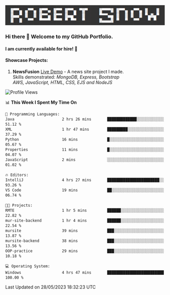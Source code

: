 <img alt="myname" src="assets/name.png" />

### Hi there 👋 Welcome to my GitHub Portfolio.
#### I am currently available for hire!  :briefcase:

#### Showcase Projects:

1. **NewsFusion** [Live Demo](https://news-1-f7223358.deta.app/) - A news site project I made.\
Skills demonstrated: *MongoDB, Express, Bootstrap\
AWS, JavaScript, HTML, CSS, EJS and NodeJS*

<!--START_SECTION:waka-->
![Profile Views](http://img.shields.io/badge/Profile%20Views-7-blue)

📊 **This Week I Spent My Time On** 

```text
💬 Programming Languages: 
Java                     2 hrs 26 mins       █████████████░░░░░░░░░░░░   51.12 % 
XML                      1 hr 47 mins        █████████░░░░░░░░░░░░░░░░   37.29 % 
Python                   16 mins             █░░░░░░░░░░░░░░░░░░░░░░░░   05.67 % 
Properties               11 mins             █░░░░░░░░░░░░░░░░░░░░░░░░   04.07 % 
JavaScript               2 mins              ░░░░░░░░░░░░░░░░░░░░░░░░░   01.02 % 

🔥 Editors: 
IntelliJ                 4 hrs 27 mins       ███████████████████████░░   93.26 % 
VS Code                  19 mins             ██░░░░░░░░░░░░░░░░░░░░░░░   06.74 % 

🐱‍💻 Projects: 
RMTE                     1 hr 5 mins         ██████░░░░░░░░░░░░░░░░░░░   22.82 % 
mur-site-backend         1 hr 4 mins         ██████░░░░░░░░░░░░░░░░░░░   22.54 % 
mursite                  39 mins             ███░░░░░░░░░░░░░░░░░░░░░░   13.87 % 
mursite-backend          38 mins             ███░░░░░░░░░░░░░░░░░░░░░░   13.56 % 
OOP-practice             29 mins             ███░░░░░░░░░░░░░░░░░░░░░░   10.18 % 

💻 Operating System: 
Windows                  4 hrs 47 mins       █████████████████████████   100.00 % 
```


 Last Updated on 28/05/2023 18:32:23 UTC
<!--END_SECTION:waka-->

<!--
**robjsnow/robjsnow** is a ✨ _special_ ✨ repository because its `README.md` (this file) appears on your GitHub profile.

Here are some ideas to get you started:

- 🔭 I’m currently working on ...
- 🌱 I’m currently learning ...
- 👯 I’m looking to collaborate on ...
- 🤔 I’m looking for help with ...
- 💬 Ask me about ...
- 📫 How to reach me: ...
- 😄 Pronouns: ...
- ⚡ Fun fact: ...
-->
